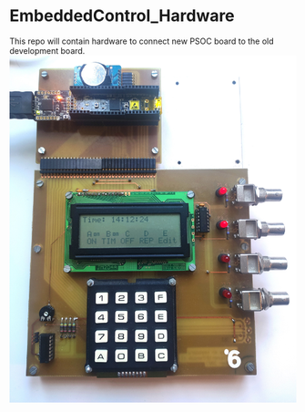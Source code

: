# EmbeddedControl_Hardware
This repo will contain hardware to connect new PSOC board to the old development board.
![alt text](https://github.com/Fredrik1997/EmbeddedControl_Hardware/blob/main/full_hardware_pacakge.jpg)
